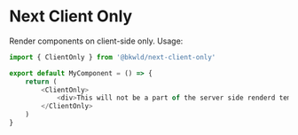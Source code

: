 # Next Client Only

Render components on client-side only. Usage:

```ts
import { ClientOnly } from '@bkwld/next-client-only'

export default MyComponent = () => {
	return (
    	<ClientOnly>
        	<div>This will not be a part of the server side renderd template</div>
        </ClientOnly>
    )
}
```